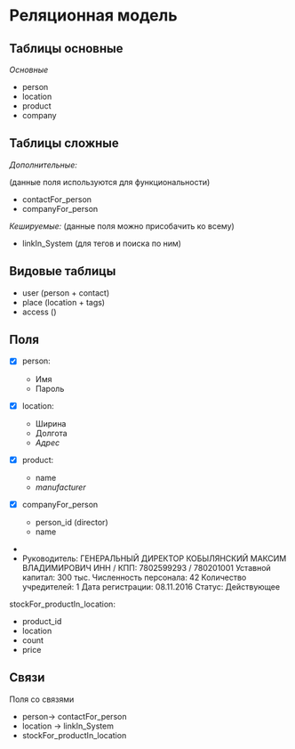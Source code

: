 
# Реляционная модель

## Таблицы основные

*Основные*
- person
- location
- product
- company

## Таблицы сложные
*Дополнительные:*

(данные поля используются для функциональности)

- contactFor_person
- companyFor_person

*Кешируемые:*
(данные поля можно присобачить ко всему)
- linkIn_System (для тегов и поиска по ним)

## Видовые таблицы

- user (person + contact)
- place (location + tags)
- access ()


## Поля

- [x] person:
  - Имя
  - Пароль

- [x] location:
  - Ширина
  - Долгота
  - *Адрес*

- [x] product:
  - name
  - *manufacturer*

- [x] companyFor_person
  - person_id (director)
  - name
- 
- Руководитель:	ГЕНЕРАЛЬНЫЙ ДИРЕКТОР КОБЫЛЯНСКИЙ МАКСИМ ВЛАДИМИРОВИЧ
ИНН / КПП:	7802599293 / 780201001
Уставной капитал:	300 тыс.
Численность персонала:	42
Количество учредителей:	1
Дата регистрации:	08.11.2016
Статус:	Действующее


stockFor_productIn_location:
- product_id
- location
- count
- price


## Связи

Поля со связями
- person-> contactFor_person
- location -> linkIn_System
- stockFor_productIn_location
